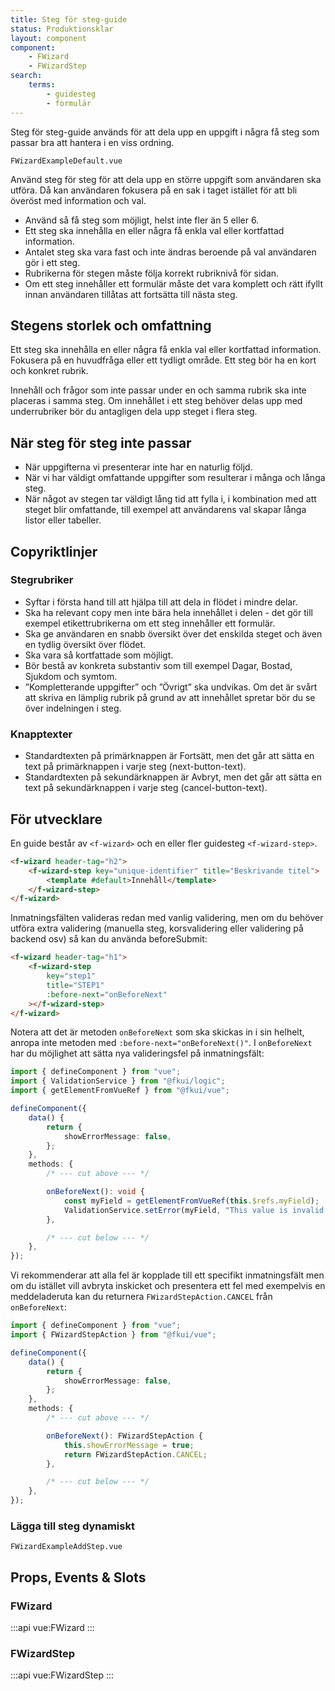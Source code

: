 ```yaml
---
title: Steg för steg-guide
status: Produktionsklar
layout: component
component:
    - FWizard
    - FWizardStep
search:
    terms:
        - guidesteg
        - formulär
---
```


Steg för steg-guide används för att dela upp en uppgift i några få steg som passar bra att hantera i en viss ordning.

```import test-id=default
FWizardExampleDefault.vue
```

Använd steg för steg för att dela upp en större uppgift som användaren ska utföra. Då kan användaren fokusera på en sak i taget istället för att bli överöst med information och val.

- Använd så få steg som möjligt, helst inte fler än 5 eller 6.
- Ett steg ska innehålla en eller några få enkla val eller kortfattad information.
- Antalet steg ska vara fast och inte ändras beroende på val användaren gör i ett steg.
- Rubrikerna för stegen måste följa korrekt rubriknivå för sidan.
- Om ett steg innehåller ett formulär måste det vara komplett och rätt ifyllt innan användaren tillåtas att fortsätta till nästa steg.

## Stegens storlek och omfattning

Ett steg ska innehålla en eller några få enkla val eller kortfattad information. Fokusera på en huvudfråga eller ett tydligt område. Ett steg bör ha en kort och konkret rubrik.

Innehåll och frågor som inte passar under en och samma rubrik ska inte placeras i samma steg. Om innehållet i ett steg behöver delas upp med underrubriker bör du antagligen dela upp steget i flera steg.

## När steg för steg inte passar

- När uppgifterna vi presenterar inte har en naturlig följd.
- När vi har väldigt omfattande uppgifter som resulterar i många och långa steg.
- När något av stegen tar väldigt lång tid att fylla i, i kombination med att steget blir omfattande, till exempel att användarens val skapar långa listor eller tabeller.

## Copyriktlinjer

### Stegrubriker

- Syftar i första hand till att hjälpa till att dela in flödet i mindre delar.
- Ska ha relevant copy men inte bära hela innehållet i delen - det gör till exempel etikettrubrikerna om ett steg innehåller ett formulär.
- Ska ge användaren en snabb översikt över det enskilda steget och även en tydlig översikt över flödet.
- Ska vara så kortfattade som möjligt.
- Bör bestå av konkreta substantiv som till exempel Dagar, Bostad, Sjukdom och symtom.
- ”Kompletterande uppgifter” och ”Övrigt” ska undvikas. Om det är svårt att skriva en lämplig rubrik på grund av att innehållet spretar bör du se över indelningen i steg.

### Knapptexter

- Standardtexten på primärknappen är Fortsätt, men det går att sätta en text på primärknappen i varje steg (next-button-text).
- Standardtexten på sekundärknappen är Avbryt, men det går att sätta en text på sekundärknappen i varje steg (cancel-button-text).

## För utvecklare

En guide består av `<f-wizard>` och en eller fler guidesteg `<f-wizard-step>`.

```html static
<f-wizard header-tag="h2">
    <f-wizard-step key="unique-identifier" title="Beskrivande titel">
        <template #default>Innehåll</template>
    </f-wizard-step>
</f-wizard>
```

Inmatningsfälten valideras redan med vanlig validering, men om du behöver utföra extra validering (manuella steg, korsvalidering eller validering på backend osv) så kan du använda beforeSubmit:

```html static
<f-wizard header-tag="h1">
    <f-wizard-step
        key="step1"
        title="STEP1"
        :before-next="onBeforeNext"
    ></f-wizard-step>
</f-wizard>
```

Notera att det är metoden `onBeforeNext` som ska skickas in i sin helhelt, anropa inte metoden med `:before-next="onBeforeNext()"`.
I `onBeforeNext` har du möjlighet att sätta nya valideringsfel på inmatningsfält:

```ts
import { defineComponent } from "vue";
import { ValidationService } from "@fkui/logic";
import { getElementFromVueRef } from "@fkui/vue";

defineComponent({
    data() {
        return {
            showErrorMessage: false,
        };
    },
    methods: {
        /* --- cut above --- */

        onBeforeNext(): void {
            const myField = getElementFromVueRef(this.$refs.myField);
            ValidationService.setError(myField, "This value is invalid!");
        },

        /* --- cut below --- */
    },
});
```

Vi rekommenderar att alla fel är kopplade till ett specifikt inmatningsfält men om du istället vill avbryta inskicket och presentera ett fel med exempelvis en meddeladeruta kan du returnera `FWizardStepAction.CANCEL` från `onBeforeNext`:

```ts
import { defineComponent } from "vue";
import { FWizardStepAction } from "@fkui/vue";

defineComponent({
    data() {
        return {
            showErrorMessage: false,
        };
    },
    methods: {
        /* --- cut above --- */

        onBeforeNext(): FWizardStepAction {
            this.showErrorMessage = true;
            return FWizardStepAction.CANCEL;
        },

        /* --- cut below --- */
    },
});
```

### Lägga till steg dynamiskt

```import test-id=add-step
FWizardExampleAddStep.vue
```

## Props, Events & Slots

### FWizard

:::api
vue:FWizard
:::

### FWizardStep

:::api
vue:FWizardStep
:::
